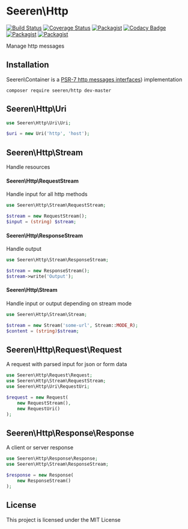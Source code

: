 # Seeren\Http

[![Build Status](https://travis-ci.org/seeren/http.svg?branch=master)](https://travis-ci.org/seeren/http) [![Coverage Status](https://coveralls.io/repos/github/seeren/http/badge.svg?branch=master)](https://coveralls.io/github/seeren/http?branch=master) [![Packagist](https://img.shields.io/packagist/dt/seeren/http.svg)](https://packagist.org/packages/seeren/http/stats) [![Codacy Badge](https://api.codacy.com/project/badge/Grade/4a0463fb5a084be5bda68e4e36d7c7ac)](https://www.codacy.com/app/seeren/http?utm_source=github.com&amp;utm_medium=referral&amp;utm_content=seeren/http&amp;utm_campaign=Badge_Grade) [![Packagist](https://img.shields.io/packagist/v/seeren/http.svg)](https://packagist.org/packages/seeren/http#) [![Packagist](https://img.shields.io/packagist/l/seeren/log.svg)](LICENSE)

Manage http messages

## Installation

Seeren\Container is a [PSR-7 http messages interfaces](https://github.com/php-fig/fig-standards/blob/master/accepted/PSR-7-http-message.md)) implementation

```
composer require seeren/http dev-master
```

## Seeren\Http\Uri

```php
use Seeren\Http\Uri\Uri;

$uri = new Uri('http', 'host');
```

## Seeren\Http\Stream

Handle resources

#### Seeren\Http\RequestStream

Handle input for all http methods

```php
use Seeren\Http\Stream\RequestStream;

$stream = new RequestStream();
$input = (string) $stream;
```

#### Seeren\Http\ResponseStream

Handle output

```php
use Seeren\Http\Stream\ResponseStream;

$stream = new ResponseStream();
$stream->write('Output');
```

#### Seeren\Http\Stream

Handle input or output depending on stream mode

```php
use Seeren\Http\Stream\Stream;

$stream = new Stream('some-url', Stream::MODE_R);
$content = (string)$stream;
```

## Seeren\Http\Request\Request

A request with parsed input for json or form data

```php
use Seeren\Http\Request\Request;
use Seeren\Http\Stream\RequestStream;
use Seeren\Http\Uri\RequestUri;

$request = new Request(
    new RequestStream(),
    new RequestUri()
);
```

## Seeren\Http\Response\Response

A client or server response

```php
use Seeren\Http\Response\Response;
use Seeren\Http\Stream\ResponseStream;

$response = new Response(
    new ResponseStream()
);
```

## License

This project is licensed under the MIT License